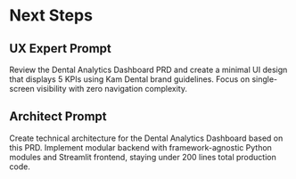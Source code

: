 # Next Steps

## UX Expert Prompt
Review the Dental Analytics Dashboard PRD and create a minimal UI design that displays 5 KPIs using Kam Dental brand guidelines. Focus on single-screen visibility with zero navigation complexity.

## Architect Prompt
Create technical architecture for the Dental Analytics Dashboard based on this PRD. Implement modular backend with framework-agnostic Python modules and Streamlit frontend, staying under 200 lines total production code.
